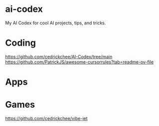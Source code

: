 # ai-codex
My AI Codex for cool AI projects, tips, and tricks.


# Coding
https://github.com/cedrickchee/AI-Codex/tree/main
https://github.com/PatrickJS/awesome-cursorrules?tab=readme-ov-file


# Apps


# Games
https://github.com/cedrickchee/vibe-jet
